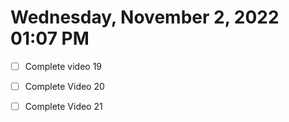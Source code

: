 # Wednesday, November  2, 2022 01:07 PM
- [ ] Complete video 19
- [ ] Complete Video 20
- [ ] Complete Video 21



